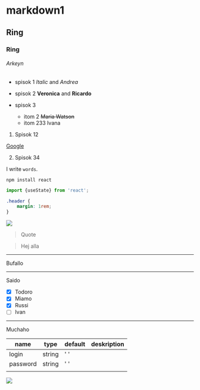 # markdown1


## Ring
### Ring
###### Arkeyn

* spisok 1
_Italic_ and *Andrea*
* spisok 2
__Veronica__ and __Ricardo__

* spisok 3
   * itom 2
~~Maria Watson~~
   * itom 233
   Ivana
 1. Spisok 12

 <!--Link-->
[Google](https://www.google.com)

 2. Spisok 34  

<!--Code-->
I write `words`.
```
npm install react
```
```javascript
import {useState} from 'react';
```

```css
.header {
    margin: 1rem;
}
```
<!--Pictures-->
![](https://i.pinimg.com/originals/c9/ea/65/c9ea654eb3a7398b1f702c758c1c4206.jpg)

<!--Comment-->
> Quote

> Hej alla

<!--Page break-->
***
Bufallo
- - -
Saido
<!--Jobb-->
* [x] Todoro
* [x] Miamo
* [x] Russi
* [ ] Ivan

___
Muchaho

<!--Table-->
| name     | type   | default | deskription |
|----------|--------|---------|-------------|
| login    | string | ' '     |             |
| password | string | ' '     |             |
|          |        |         |             |


<!--Youtube video-->
[![](https://img1.akspic.ru/attachments/crops/2/2/4/0/50422/50422-senokosnoye_ugodye-pole-selskoe_hozyajstvo-zakat-risovoe_pole-2560x1440.jpg)][def]

[def]: https://www.youtube.com/watch?v=fgdMGR2DZHY&ab_channel=LofiZone